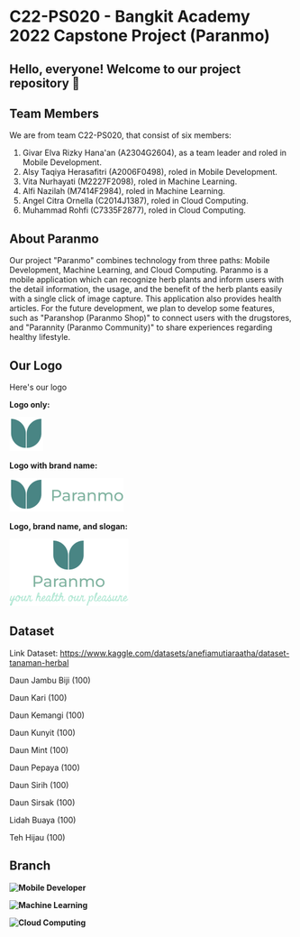 # C22-PS020 - Bangkit Academy 2022 Capstone Project (Paranmo)

## Hello, everyone! Welcome to our project repository 👋

## Team Members
We are from team C22-PS020, that consist of six members:
1. Givar Elva Rizky Hana'an (A2304G2604), as a team leader and roled in Mobile Development.
2. Alsy Taqiya Herasafitri (A2006F0498), roled in Mobile Development.
3. Vita Nurhayati (M2227F2098), roled in Machine Learning.
4. Alfi Nazilah (M7414F2984), roled in Machine Learning.
5. Angel Citra Ornella (C2014J1387), roled in Cloud Computing.
6. Muhammad Rohfi (C7335F2877), roled in Cloud Computing.

## About Paranmo
Our project "Paranmo" combines technology from three paths: Mobile Development, Machine Learning, and Cloud Computing. Paranmo is a mobile application which can recognize herb plants and inform users with the detail information, the usage, and the benefit of the herb plants easily with a single click of image capture. This application also provides health articles. For the future development, we plan to develop some features, such as "Paranshop (Paranmo Shop)" to connect users with the drugstores, and "Parannity (Paranmo Community)" to share experiences regarding healthy lifestyle.

## Our Logo
Here's our logo

**Logo only:**

![Logo-only Paranmo](https://github.com/yuraiki9737/Paranmo/blob/main/Logo%201.png?raw=true)

**Logo with brand name:**

![Logo and Paranmo brandname](https://github.com/yuraiki9737/Paranmo/blob/main/Logo%202.png?raw=true)

**Logo, brand name, and slogan:**

 ![Logo, brandname and Paranmo slogan](https://github.com/yuraiki9737/Paranmo/blob/main/Logo%203.png?raw=true)
 
## Dataset
Link Dataset: https://www.kaggle.com/datasets/anefiamutiaraatha/dataset-tanaman-herbal

Daun Jambu Biji (100)

Daun Kari (100)

Daun Kemangi (100)

Daun Kunyit (100)

Daun Mint (100)

Daun Pepaya (100)

Daun Sirih (100)

Daun Sirsak (100)

Lidah Buaya (100)

Teh Hijau (100)

 
 ## Branch
 
 **![Mobile Developer](https://github.com/yuraiki9737/Mobile-Developer-Paranmo)**
 
 **![Machine Learning](https://github.com/alfigrace/capstone/tree/machine-learning)**
 
 **![Cloud Computing](https://github.com/rohfi/api_paranmo)**






